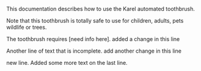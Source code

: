 This documentation describes how to use the Karel automated toothbrush.

Note that this toothbrush is totally safe to use for children, adults, pets wildlife or trees.

The toothbrush requires [need info here]. added a change in this line

Another line of text that is incomplete. add another change in this line

new line. Added some more text on the last line.
